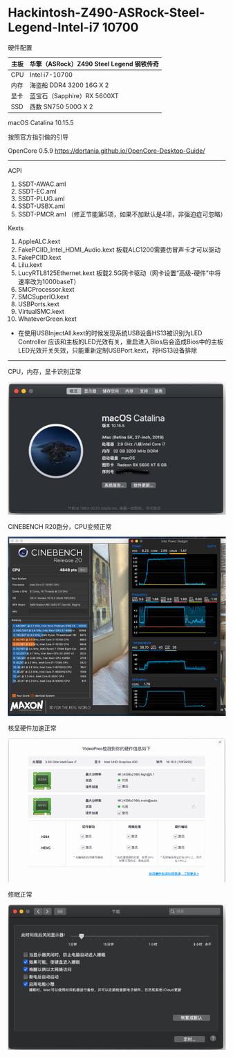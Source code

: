 # Hackintosh-Z490-ASRock-Steel-Legend-Intel-i7 10700
硬件配置

| 主板  | 华擎（ASRock）Z490 Steel Legend 钢铁传奇 |
|---|----------------------------------|
|CPU|Intel i7-10700                      |
|内存|海盗船 DDR4 3200 16G X 2|
|显卡|蓝宝石（Sapphire）RX 5600XT|
|SSD|西数 SN750 500G X 2|


macOS Catalina 10.15.5

按照官方指引做的引导

OpenCore 0.5.9 
https://dortania.github.io/OpenCore-Desktop-Guide/

-------
ACPI
1. SSDT-AWAC.aml
2. SSDT-EC.aml
3. SSDT-PLUG.aml
4. SSDT-USBX.aml 
5. SSDT-PMCR.aml （修正节能第5项，如果不加默认是4项，非强迫症可忽略）

Kexts
1. AppleALC.kext
2. FakePCIID_Intel_HDMI_Audio.kext 板载ALC1200需要仿冒声卡才可以驱动
3. FakePCIID.kext
4. Lilu.kext
5. LucyRTL8125Ethernet.kext 板载2.5G网卡驱动（网卡设置“高级-硬件”中将速率改为1000baseT）
6. SMCProcessor.kext
7. SMCSuperIO.kext
8. USBPorts.kext
9. VirtualSMC.kext
10. WhateverGreen.kext

* 在使用USBInjectAll.kext的时候发现系统USB设备HS13被识别为LED Controller 应该和主板的LED光效有关，重启进入Bios后会造成Bios中的主板LED光效开关失效，只能重新定制USBPort.kext，将HS13设备排除

-------
CPU，内存，显卡识别正常

![](ScreenShot/1.png)

CINEBENCH R20跑分，CPU变频正常

![](ScreenShot/2.png)

核显硬件加速正常

![](ScreenShot/3.png)

修眠正常

![](ScreenShot/4.png)